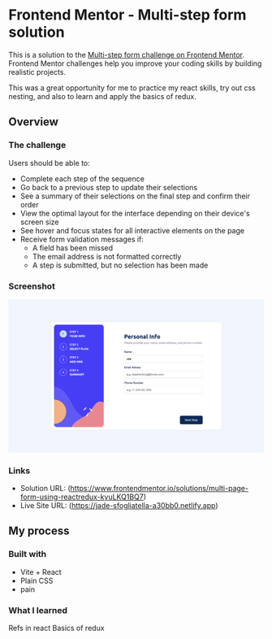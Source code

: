 # Frontend Mentor - Multi-step form solution

This is a solution to the [Multi-step form challenge on Frontend Mentor](https://www.frontendmentor.io/challenges/multistep-form-YVAnSdqQBJ). Frontend Mentor challenges help you improve your coding skills by building realistic projects.

This was a great opportunity for me to practice my react skills, try out css nesting, and also to learn and apply the basics of redux.

## Overview

### The challenge

Users should be able to:

- Complete each step of the sequence
- Go back to a previous step to update their selections
- See a summary of their selections on the final step and confirm their order
- View the optimal layout for the interface depending on their device's screen size
- See hover and focus states for all interactive elements on the page
- Receive form validation messages if:
  - A field has been missed
  - The email address is not formatted correctly
  - A step is submitted, but no selection has been made

### Screenshot

![](./screenshot.png)

### Links

- Solution URL: (https://www.frontendmentor.io/solutions/multi-page-form-using-reactredux-kyuLKQ1BQ7)
- Live Site URL: (https://jade-sfogliatella-a30bb0.netlify.app)

## My process

### Built with

- Vite + React
- Plain CSS
- pain

### What I learned

Refs in react
Basics of redux
